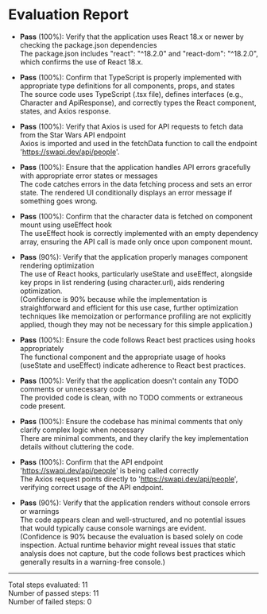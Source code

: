 # Evaluation Report

- **Pass** (100%): Verify that the application uses React 18.x or newer by checking the package.json dependencies  
  The package.json includes "react": "^18.2.0" and "react-dom": "^18.2.0", which confirms the use of React 18.x.

- **Pass** (100%): Confirm that TypeScript is properly implemented with appropriate type definitions for all components, props, and states  
  The source code uses TypeScript (.tsx file), defines interfaces (e.g., Character and ApiResponse), and correctly types the React component, states, and Axios response.

- **Pass** (100%): Verify that Axios is used for API requests to fetch data from the Star Wars API endpoint  
  Axios is imported and used in the fetchData function to call the endpoint 'https://swapi.dev/api/people'.

- **Pass** (100%): Ensure that the application handles API errors gracefully with appropriate error states or messages  
  The code catches errors in the data fetching process and sets an error state. The rendered UI conditionally displays an error message if something goes wrong.

- **Pass** (100%): Confirm that the character data is fetched on component mount using useEffect hook  
  The useEffect hook is correctly implemented with an empty dependency array, ensuring the API call is made only once upon component mount.

- **Pass** (90%): Verify that the application properly manages component rendering optimization  
  The use of React hooks, particularly useState and useEffect, alongside key props in list rendering (using character.url), aids rendering optimization.  
  (Confidence is 90% because while the implementation is straightforward and efficient for this use case, further optimization techniques like memoization or performance profiling are not explicitly applied, though they may not be necessary for this simple application.)

- **Pass** (100%): Ensure the code follows React best practices using hooks appropriately  
  The functional component and the appropriate usage of hooks (useState and useEffect) indicate adherence to React best practices.

- **Pass** (100%): Verify that the application doesn't contain any TODO comments or unnecessary code  
  The provided code is clean, with no TODO comments or extraneous code present.

- **Pass** (100%): Ensure the codebase has minimal comments that only clarify complex logic when necessary  
  There are minimal comments, and they clarify the key implementation details without cluttering the code.

- **Pass** (100%): Confirm that the API endpoint 'https://swapi.dev/api/people' is being called correctly  
  The Axios request points directly to 'https://swapi.dev/api/people', verifying correct usage of the API endpoint.

- **Pass** (90%): Verify that the application renders without console errors or warnings  
  The code appears clean and well-structured, and no potential issues that would typically cause console warnings are evident.  
  (Confidence is 90% because the evaluation is based solely on code inspection. Actual runtime behavior might reveal issues that static analysis does not capture, but the code follows best practices which generally results in a warning-free console.)

---

Total steps evaluated: 11  
Number of passed steps: 11  
Number of failed steps: 0